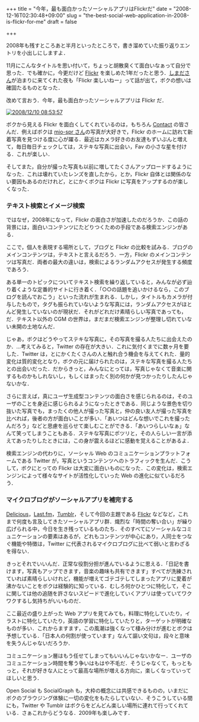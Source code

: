 +++
title = "今年，最も面白かったソーシャルアプリはFlickrだ"
date = "2008-12-16T02:30:48+09:00"
slug = "the-best-social-web-application-in-2008-is-flickr-for-me"
draft = false

+++

<p>2008年も残すところあと半月といったところで，書き溜めていた振り返りエントリを小出しにしますよ．</p>
<p>11月にこんなタイトルを思い付いて，ちょっと胡散臭くて面白いなぁって自分で思った．でも確かに，今更だけど <a href="http://www.flickr.com/">Flickr</a> を楽しめた1年だったと思う．<a href="http://blog.stco.info/">しまださん</a>が泊まりに来てくれた夜も「Flickr 楽しいねー」って話が出て，ボクの想いは確固たるものとなった．</p>
<p>改めて言おう．今年，最も面白かったソーシャルアプリは Flickr だ．</p>
<p><a href="http://www.flickr.com/photos/june29/3095977829/" title="2008/12/10 08:53:57 by june29, on Flickr"><img src="http://farm4.static.flickr.com/3041/3095977829_8f4235dd61.jpg" alt="2008/12/10 08:53:57" /></a></p>
<p>ボクから見える Flickr を面白くしてくれているのは，もちろん <a href="http://www.flickr.com/people/june29/contacts/">Contact</a> の皆さんだ．例えばボクは <a href="http://www.flickr.com/photos/mio-spr/">mio-spr さん</a>の写真が大好きで，Flickr のホームに訪れて新着写真を見つける度に心が躍る．最近はカメラ好きのお友達もずいぶんと増えて，毎日毎日チェックしては，ステキな写真に出会い，Fav の小さな星を付ける．これが楽しい．</p>
<p>そしてまた，自分が撮った写真も以前に増してたくさんアップロードするようになった．これは壊れていたレンズを直したから，とか，Flickr 自体とは関係のない要因もあるのだけれど，とにかくボクは Flickr に写真をアップするのが楽しくなった．</p>
<h3>テキスト検索とイメージ検索</h3>
<p>ではなぜ，2008年になって，Flickr の面白さが加速したのだろうか．この話の背景には，面白いコンテンツにたどりつくための手段である検索エンジンがある．</p>
<p>ここで，個人を表現する場所として，ブログと Flickr の比較を試みる．ブログのメインコンテンツは，テキストと言えるだろう．一方，Flickr のメインコンテンツは写真だ．両者の最大の違いは，検索によるランダムアクセスが発生する頻度であろう．</p>
<p>ある単一のトピックについてテキスト検索を繰り返していると，みんなが必ず辿り着くような定番的サイトに行き着く．「○○の話題を追いかけるなら，このブログを読んでおこう」といった流れが生まれる．しかし，タイトルもカメラが付与したもので，タグも振られていないような写真には，ランダムアクセスがほとんど発生していないのが現状だ．それがどれだけ素晴らしい写真であっても，だ．テキスト以外の CGM の世界は，まだまだ検索エンジンが整理し切れていない未開の土地なんだ．</p>
<p>じゃあ，ボクはどうやってステキな写真に，その写真を撮る人たちに出会えたのか．…考えてみると，Twitter の存在が大きい．これに気付くまでに数ヶ月を要した．Twitter は，とにかくたくさんの人と触れ合う機会を与えてくれた．量的変化は質的変化となり，ボクの元に届けられたのは，ステキな写真を撮る人たちとの出会いだった．だからきっと，みんなにとっては，写真じゃなくて音楽に関するものかもしれないし，もしくはまったく別の何かが見つかったりしたんじゃないかな．</p>
<p>さらに言えば，真にユーザ生成型コンテンツの面白さを感じられるのは，そのユーザのことを身近に感じられるようになったときである．同じような景色を切り抜いた写真でも，まったくの他人が撮った写真と，仲の良い友人が撮った写真を比べれば，後者の方が面白いことが多い．「あいつはどんな想いでこれを撮ったんだろう」などと思慮を巡らせて楽しむことができる．「あいつらしいなぁ」なんて笑ってしまうこともある．ステキな写真にポツリと，その人らしい一言が添えてあったりしたときには，この身が震えるほどに感動を覚えることがあるよ．</p>
<p>検索エンジンの代わりに，ソーシャル Web のコミュニケーションプラットフォームである Twitter が，写真というコンテンツへのトラフィックを生んだ．こうして，ボクにとっての Flickr は大変に面白いものになった．この変化は，検索エンジンによって様々なサイトが活性化していった Web の進化に似ているだろう．</p>
<h3>マイクロブログがソーシャルアプリを補完する</h3>
<p><a href="http://delicious.com/june29">Delicious</a>，<a href="http://www.last.fm/user/june29">Last.fm</a>，<a href="http://june29.tumblr.com/">Tumblr</a>，そして今回の主題である <a href="http://www.flickr.com/photos/june29/">Flickr</a> などなど，これまで何度も言及してきたソーシャルアプリ群．熾烈な「時間の奪い合い」が繰り広げられる中，今日を生き残っているものたち．そのすべてにソーシャルなコミュニケーションの要素はあるが，どれもコンテンツが中心にあり，人同士をつなぐ機能や特徴は，Twitter に代表されるマイクロブログに比べて弱いと言わざるを得ない．</p>
<p>きっとそれでいいんだ．正常な役割分担が進んでいるように思える．「日記を書けます，写真もアップできます，音楽の趣味も共有できます」すべてが洗練されていれば素晴らしいけれど，機能が増えてゴテゴテしてしまったアプリに愛着が沸かないことをボクは経験的に知っている．むしろ何かひとつに特化して，そこに関しては他の追随を許さないスピードで進化していくアプリは使っていてワクワクするし気持ちがいいものだ．</p>
<p>ここ最近の盛り上がった Web アプリを見てみても，料理に特化していたり，イラストに特化していたり，英語の学習に特化していたりと，ターゲットが明確なものが多い．これからますます，この風潮は強くなって棲み分けが進むとボクは予想している．「日本人の何割が使っています」なんて謳い文句は，段々と意味を失うんじゃないだろうか．</p>
<p>コミュニケーション層はもう任せてしまってもいいんじゃないかなー．ユーザのコミュニケーション時間を奪う争いはもはや不毛だ．そうじゃなくて，もっともっと，それが好きな人にとって最高な場所が増える方向に，楽しくなっていってほしいと思う．</p>
<p>Open Social も SocialGraph も，大枠の概念には共感できるものの，いまだにボクのブラウジング体験に一切の変化をもたらしていない．そうこうしている間にも，Twitter や Tumblr はボクらをどんどん楽しい場所に連れて行ってくれている．さぁこれからどうなる．2009年も楽しみです．</p>
